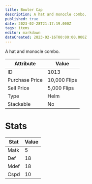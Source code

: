 ```yaml
---
title: Bowler Cap
description: A hat and monocle combo.
published: true
date: 2023-02-28T21:17:19.000Z
tags: items
editor: markdown
dateCreated: 2023-02-16T00:00:00.000Z
---
```


A hat and monocle combo.

|Attribute|Value|
|-|-|
|ID|1013|
|Purchase Price|10,000 Flips|
|Sell Price|5,000 Flips|
|Type|Helm|
|Stackable|No|

# Stats
|Stat|Value|
|-|-|
|Matk|5|
|Def|18|
|Mdef|18|
|Cspd|10|
